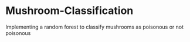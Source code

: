 # Mushroom-Classification
Implementing a random forest to classify mushrooms as poisonous or not poisonous


